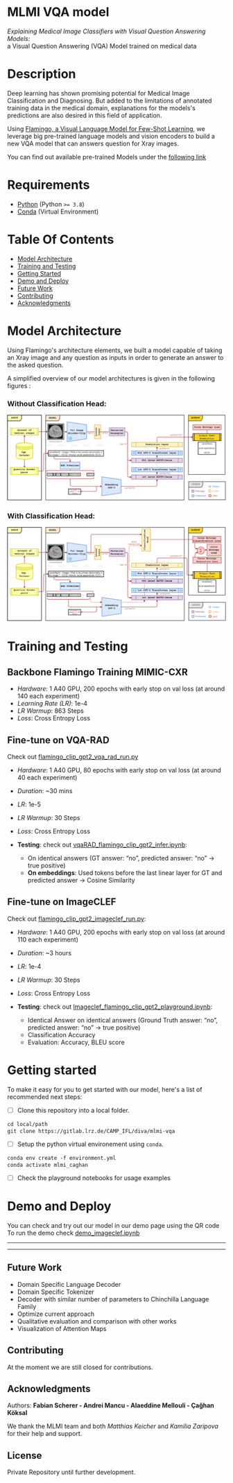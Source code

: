 # MLMI VQA model

*Explaining Medical Image Classifiers with Visual Question Answering Models:*<br>
a Visual Question Answering (VQA) Model trained  on medical data


# Description
Deep learning has shown promising potential for Medical Image Classification and Diagnosing.  But added to the limitations of annotated training data in the medical domain, explanations for the models's predictions are also desired in this field of application.

Using [Flamingo, a Visual Language Model for Few-Shot Learning](https://doi.org/10.48550/ARXIV.2204.14198), we leverage big pre-trained language models and vision encoders to build a new VQA model that can answers question for Xray images.

You can find out available pre-trained Models under the [following link](https://drive.google.com/drive/folders/1WYwDez52QNDBsYQPPh5tsSDyV1hs8eJs?usp=sharing)

# Requirements
- [Python](https://www.python.org/downloads/) (Python `>= 3.8`)
- [Conda](https://docs.conda.io/projects/conda/en/latest/user-guide/install/download.html) (Virtual Environment)

# Table Of Contents
-  [Model Architecture](#model-architecture)
-  [Training and Testing](#training-and-testing)
-  [Getting Started](#getting-started)
-  [Demo and Deploy](#demo-and-deploy)
-  [Future Work](#future-work)
-  [Contributing](#contributing)
-  [Acknowledgments](#acknowledgments)


# Model Architecture
Using Flamingo's architecture elements, we built a model capable of taking an Xray image and any question as inputs in order to generate an answer to the asked question. 
<p> A simplified overview of our model architectures is given in the following figures :

### Without Classification Head:
![image](docs/imgs/model-final-no-class_head.png)

### With Classification Head:
![image](docs/imgs/model-final.png)

# Training and Testing

## Backbone Flamingo Training MIMIC-CXR

- *Hardware*: 1 A40 GPU, 200 epochs with early stop on val loss (at around 140 each experiment)
- *Learning Rate (LR)*: 1e-4
- *LR Warmup*: 863 Steps
- *Loss*: Cross Entropy Loss 

## Fine-tune on VQA-RAD
Check out [flamingo_clip_gpt2_vqa_rad_run.py](https://gitlab.lrz.de/CAMP_IFL/diva/mlmi-vqa/-/blob/main/notebooks/flamingo_clip_gpt2_vqa_rad_run.py)

- *Hardware*: 1 A40 GPU, 80 epochs with early stop on val loss (at around 40 each experiment)
- *Duration*: ~30 mins
- *LR*: 1e-5
- *LR Warmup*: 30 Steps
- *Loss*: Cross Entropy Loss 

- **Testing**: 
check out [vqaRAD_flamingo_clip_gpt2_infer.ipynb](https://gitlab.lrz.de/CAMP_IFL/diva/mlmi-vqa/-/blob/main/notebooks/playground/vqaRAD_flamingo_clip_gpt2_infer.ipynb): 
    -   On identical answers (GT answer: “no”, predicted answer: “no” -> true positive)
    -   **On embeddings**: Used tokens before the last linear layer for GT and predicted answer &rarr; Cosine Similarity

## Fine-tune on ImageCLEF 
Check out [flamingo_clip_gpt2_imageclef_run.py](https://gitlab.lrz.de/CAMP_IFL/diva/mlmi-vqa/-/blob/main/notebooks/flamingo_clip_gpt2_imageclef_run.py):

- *Hardware*: 1 A40 GPU, 200 epochs with early stop on val loss (at around 110 each experiment)
- *Duration*: ~3 hours
- *LR*: 1e-4
- *LR Warmup*: 30 Steps
- *Loss*: Cross Entropy Loss 

- **Testing**: 
check out [Imageclef_flamingo_clip_gpt2_playground.ipynb](https://gitlab.lrz.de/CAMP_IFL/diva/mlmi-vqa/-/blob/main/notebooks/imageclef_flamingo_clip_gpt2_playground.ipynb):
    - Identical Answer on identical answers (Ground Truth answer: “no”, predicted answer: “no” -> true positive)
    - Classification Accuracy
    - Evaluation: Accuracy, BLEU score






# Getting started

To make it easy for you to get started with our model, here's a list of recommended next steps:

- [ ] Clone this repository into a local folder.
```
cd local/path
git clone https://gitlab.lrz.de/CAMP_IFL/diva/mlmi-vqa
```
- [ ] Setup the python virtual environement using `conda`.

```
conda env create -f environment.yml
conda activate mlmi_caghan
```
- [ ] Check the playground notebooks for usage examples


# Demo and Deploy

You can check and try out our model in our demo page using the QR code
To run the demo check [demo_imageclef.ipynb](https://gitlab.lrz.de/CAMP_IFL/diva/mlmi-vqa/-/blob/main/notebooks/demo_imageclef.ipynb)



***
***

## Future Work
-   Domain Specific Language Decoder
-   Domain Specific Tokenizer
-   Decoder with similar number of parameters to Chinchilla Language Family
-   Optimize current approach
-   Qualitative evaluation and comparison with other works 
-   Visualization of Attention Maps



## Contributing
At the moment we are still closed for contributions.


## Acknowledgments

Authors: **Fabian Scherer - Andrei Mancu - Alaeddine Mellouli - Çağhan Köksal**

We thank the MLMI team and both *Matthias Keicher* and *Kamilia Zaripova* for their help and support.

## License
Private Repository until further development.

